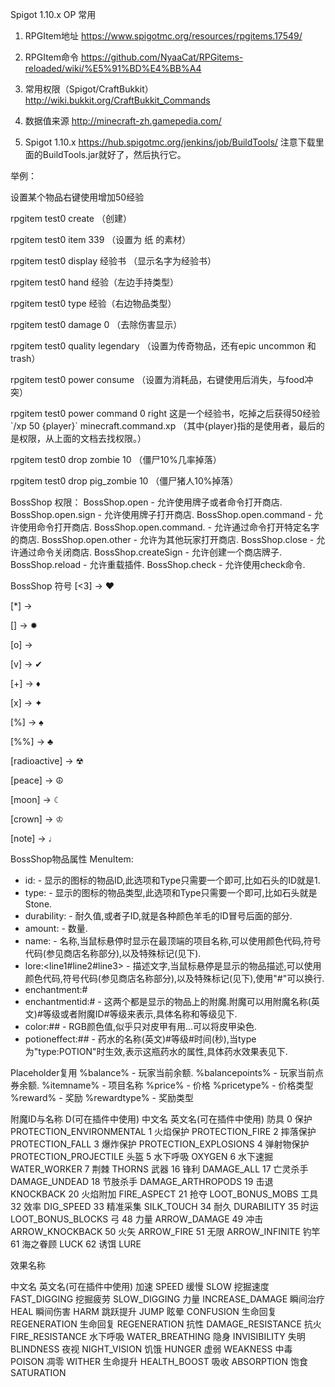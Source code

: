 Spigot 1.10.x OP 常用

1. RPGItem地址 https://www.spigotmc.org/resources/rpgitems.17549/

2. RPGItem命令 https://github.com/NyaaCat/RPGitems-reloaded/wiki/%E5%91%BD%E4%BB%A4

3. 常用权限（Spigot/CraftBukkit） http://wiki.bukkit.org/CraftBukkit_Commands

4. 数据值来源 http://minecraft-zh.gamepedia.com/

5. Spigot 1.10.x https://hub.spigotmc.org/jenkins/job/BuildTools/ 注意下载里面的BuildTools.jar就好了，然后执行它。


举例：

设置某个物品右键使用增加50经验

rpgitem test0 create （创建）

rpgitem test0 item 339 （设置为 纸 的素材）

rpgitem test0 display 经验书 （显示名字为经验书）

rpgitem test0 hand 经验（左边手持类型）

rpgitem test0 type 经验（右边物品类型）

rpgitem test0 damage 0 （去除伤害显示）

rpgitem test0 quality legendary （设置为传奇物品，还有epic uncommon 和 trash）

rpgitem test0 power consume （设置为消耗品，右键使用后消失，与food冲突）

rpgitem test0 power command 0 right 这是一个经验书，吃掉之后获得50经验 \`/xp 50 {player}\` minecraft.command.xp
（其中{player}指的是使用者，最后的是权限，从上面的文档去找权限。）

rpgitem test0 drop zombie 10 （僵尸10%几率掉落）

rpgitem test0 drop pig_zombie 10 （僵尸猪人10%掉落）



BossShop 权限：
BossShop.open - 允许使用牌子或者命令打开商店.
BossShop.open.sign - 允许使用牌子打开商店.
BossShop.open.command - 允许使用命令打开商店.
BossShop.open.command.<shopname> - 允许通过命令打开特定名字的商店.
BossShop.open.other - 允许为其他玩家打开商店.
BossShop.close - 允许通过命令关闭商店.
BossShop.createSign - 允许创建一个商店牌子.
BossShop.reload - 允许重载插件.
BossShop.check - 允许使用check命令.

BossShop 符号
[<3] -> ❤

[*] ->

[] -> ✹

[o] ->

[v] -> ✔

[+] -> ♦

[x] -> ✦

[%] -> ♠

[%%] -> ♣

[radioactive] -> ☢

[peace] -> ☮

[moon] -> ☾

[crown] -> ♔

[note] -> ♩


BossShop物品属性
MenuItem:
- id:<id> - 显示的图标的物品ID,此选项和Type只需要一个即可,比如石头的ID就是1.
- type:<type> - 显示的图标的物品类型,此选项和Type只需要一个即可,比如石头就是Stone.
- durability:<durability> - 耐久值,或者子ID,就是各种颜色羊毛的ID冒号后面的部分.
- amount:<amount> - 数量.
- name:<name> - 名称,当鼠标悬停时显示在最顶端的项目名称,可以使用颜色代码,符号代码(参见商店名称部分),以及特殊标记(见下).
- lore:<line1#line2#line3> - 描述文字,当鼠标悬停是显示的物品描述,可以使用颜色代码,符号代码(参见商店名称部分),以及特殊标记(见下),使用"#"可以换行.
- enchantment:<enchantment name>#<level>
- enchantmentid:<enchantment id>#<level> - 这两个都是显示的物品上的附魔.附魔可以用附魔名称(英文)#等级或者附魔ID#等级来表示,具体名称和等级见下.
- color:<red number>#<green number>#<blue number> - RGB颜色值,似乎只对皮甲有用...可以将皮甲染色.
- potioneffect:<potion name>#<level>#<time in seconds> - 药水的名称(英文)#等级#时间(秒),当type为"type:POTION"时生效,表示这瓶药水的属性,具体药水效果表见下.

Placeholder复用
%balance% - 玩家当前余额.
%balancepoints% - 玩家当前点券余额.
%itemname% - 项目名称
%price% - 价格
%pricetype% - 价格类型
%reward% - 奖励
%rewardtype% - 奖励类型

附魔ID与名称
D(可在插件中使用)	中文名	英文名(可在插件中使用)
防具
0	保护	PROTECTION_ENVIRONMENTAL
1	火焰保护	PROTECTION_FIRE
2	摔落保护	PROTECTION_FALL
3	爆炸保护	PROTECTION_EXPLOSIONS
4	弹射物保护	PROTECTION_PROJECTILE
头盔
5	水下呼吸	OXYGEN
6	水下速掘	WATER_WORKER
7	荆棘	THORNS
武器
16	锋利	DAMAGE_ALL
17	亡灵杀手	DAMAGE_UNDEAD
18	节肢杀手	DAMAGE_ARTHROPODS
19	击退	KNOCKBACK
20	火焰附加	FIRE_ASPECT
21	抢夺	LOOT_BONUS_MOBS
工具
32	效率	DIG_SPEED
33	精准采集	SILK_TOUCH
34	耐久	DURABILITY
35	时运	LOOT_BONUS_BLOCKS
弓
48	力量	ARROW_DAMAGE
49	冲击	ARROW_KNOCKBACK
50	火矢	ARROW_FIRE
51	无限	ARROW_INFINITE
钓竿
61	海之眷顾	LUCK
62	诱饵	LURE

效果名称

中文名	英文名(可在插件中使用)
加速	SPEED
缓慢	SLOW
挖掘速度	FAST_DIGGING
挖掘疲劳	SLOW_DIGGING
力量	INCREASE_DAMAGE
瞬间治疗	HEAL
瞬间伤害	HARM
跳跃提升	JUMP
眩晕	CONFUSION
生命回复	REGENERATION
生命回复	REGENERATION
抗性	DAMAGE_RESISTANCE
抗火	FIRE_RESISTANCE
水下呼吸	WATER_BREATHING
隐身	INVISIBILITY
失明	BLINDNESS
夜视	NIGHT_VISION
饥饿	HUNGER
虚弱	WEAKNESS
中毒	POISON
凋零	WITHER
生命提升	HEALTH_BOOST
吸收	ABSORPTION
饱食	SATURATION


